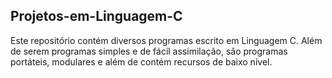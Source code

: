 ## Projetos-em-Linguagem-C

Este repositório contém diversos programas escrito em Linguagem C. Além de serem programas simples e de fácil assimilação, são programas portáteis, modulares e além de contém recursos de baixo nível.
